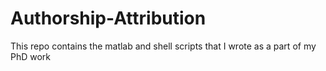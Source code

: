 Authorship-Attribution
======================

This repo contains the matlab and shell scripts that I wrote as a part of my PhD work
